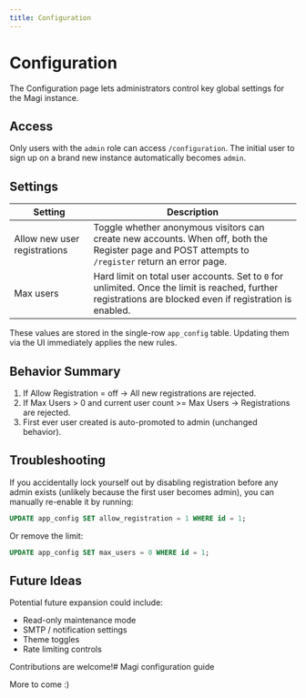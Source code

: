 ```yaml
---
title: Configuration
---
```


# Configuration

The Configuration page lets administrators control key global settings for the Magi instance.

## Access

Only users with the `admin` role can access `/configuration`. The initial user to sign up on a brand new instance automatically becomes `admin`.

## Settings

| Setting | Description |
| ------- | ----------- |
| Allow new user registrations | Toggle whether anonymous visitors can create new accounts. When off, both the Register page and POST attempts to `/register` return an error page. |
| Max users | Hard limit on total user accounts. Set to `0` for unlimited. Once the limit is reached, further registrations are blocked even if registration is enabled. |

These values are stored in the single-row `app_config` table. Updating them via the UI immediately applies the new rules.

## Behavior Summary

1. If Allow Registration = off -> All new registrations are rejected.
2. If Max Users > 0 and current user count >= Max Users -> Registrations are rejected.
3. First ever user created is auto-promoted to admin (unchanged behavior).

## Troubleshooting

If you accidentally lock yourself out by disabling registration before any admin exists (unlikely because the first user becomes admin), you can manually re-enable it by running:

```sql
UPDATE app_config SET allow_registration = 1 WHERE id = 1;
```

Or remove the limit:

```sql
UPDATE app_config SET max_users = 0 WHERE id = 1;
```

## Future Ideas

Potential future expansion could include:

- Read-only maintenance mode
- SMTP / notification settings
- Theme toggles
- Rate limiting controls

Contributions are welcome!# Magi configuration guide

More to come :)
